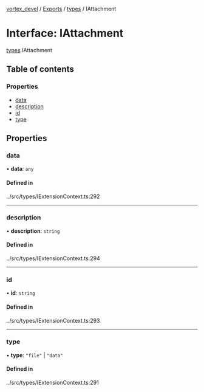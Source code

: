 [vortex_devel](../README.md) / [Exports](../modules.md) / [types](../modules/types.md) / IAttachment

# Interface: IAttachment

[types](../modules/types.md).IAttachment

## Table of contents

### Properties

- [data](types.IAttachment.md#data)
- [description](types.IAttachment.md#description)
- [id](types.IAttachment.md#id)
- [type](types.IAttachment.md#type)

## Properties

### data

• **data**: `any`

#### Defined in

../src/types/IExtensionContext.ts:292

___

### description

• **description**: `string`

#### Defined in

../src/types/IExtensionContext.ts:294

___

### id

• **id**: `string`

#### Defined in

../src/types/IExtensionContext.ts:293

___

### type

• **type**: ``"file"`` \| ``"data"``

#### Defined in

../src/types/IExtensionContext.ts:291

